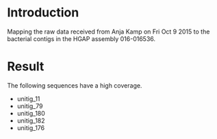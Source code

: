 # Introduction
Mapping the raw data received from Anja Kamp on Fri Oct 9 2015 to the bacterial contigs in the HGAP assembly 016-016536.

# Result
The following sequences have a high coverage.
* unitig\_11
* unitig\_79 
* unitig\_180
* unitig\_182
* unitig\_176

